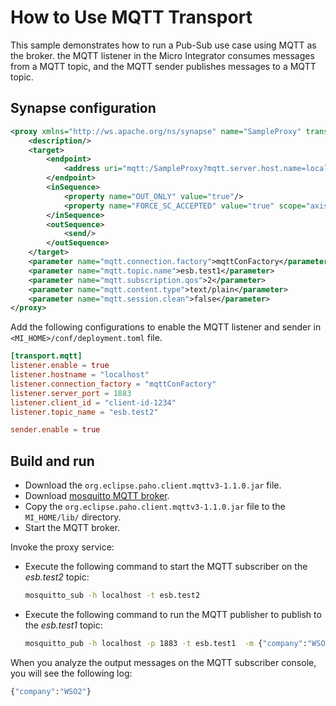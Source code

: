 # How to Use MQTT Transport
This sample demonstrates how to run a Pub-Sub use case using MQTT as the broker.  the MQTT listener in the Micro Integrator consumes messages from a MQTT topic, and the MQTT sender publishes messages to a MQTT topic.

## Synapse configuration

```xml
<proxy xmlns="http://ws.apache.org/ns/synapse" name="SampleProxy" transports="mqtt" startOnLoad="true" trace="disable">
    <description/>
    <target>
        <endpoint>
            <address uri="mqtt:/SampleProxy?mqtt.server.host.name=localhost&amp;mqtt.server.port=1883&amp;mqtt.client.id=esb.test.sender&amp;mqtt.topic.name=esb.test2&amp;mqtt.subscription.qos=2&amp;mqtt.blocking.sender=true"/>
        </endpoint>
        <inSequence>
            <property name="OUT_ONLY" value="true"/>
            <property name="FORCE_SC_ACCEPTED" value="true" scope="axis2" type="STRING"/>
        </inSequence>
        <outSequence>
            <send/>
        </outSequence>
    </target>
    <parameter name="mqtt.connection.factory">mqttConFactory</parameter>
    <parameter name="mqtt.topic.name">esb.test1</parameter>
    <parameter name="mqtt.subscription.qos">2</parameter>
    <parameter name="mqtt.content.type">text/plain</parameter>
    <parameter name="mqtt.session.clean">false</parameter>
</proxy>  
```

Add the following configurations to enable the MQTT listener and sender in `<MI_HOME>/conf/deployment.toml` file.

```toml
[transport.mqtt]
listener.enable = true
listener.hostname = "localhost"
listener.connection_factory = "mqttConFactory"
listener.server_port = 1883
listener.client_id = "client-id-1234"
listener.topic_name = "esb.test2"

sender.enable = true
```

## Build and run

-   Download the `org.eclipse.paho.client.mqttv3-1.1.0.jar`
    file.
-   Download [mosquitto MQTT broker](http://mosquitto.org/).
-   Copy the `org.eclipse.paho.client.mqttv3-1.1.0.jar` file to the `MI_HOME/lib/` directory.
-   Start the MQTT broker.

Invoke the proxy service:

-   Execute the following command to start the MQTT subscriber on the
    *esb.test2* topic:

    ```bash
    mosquitto_sub -h localhost -t esb.test2
    ```

-   Execute the following command to run the MQTT publisher to publish
    to the *esb.test1* topic:

    ```bash
    mosquitto_pub -h localhost -p 1883 -t esb.test1  -m {"company":"WSO2"}
    ```

When you analyze the output messages on the MQTT subscriber console, you
will see the following log:

```bash
{"company":"WSO2"}
```

